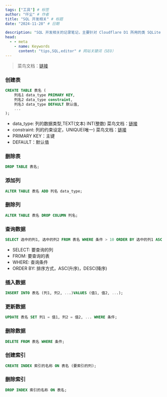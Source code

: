 ```yaml
---
tags: ["工具"] # 标签
author: "仟尘" # 作者
title: "SQL 开发相关" # 标题
date: "2024-11-28" # 日期

description: "SQL 开发相关的记录笔记，主要针对 Cloudflare D1 所用的类 SQLite 语法" # 页面描述、面向搜索引擎用户
head:
  - - meta
    - name: Keywords
      content: "tips,SQL,editor" # 网站关键词（SEO）
---
```

> 菜鸟文档：[链接](https://www.runoob.com/sql/sql-tutorial.html)

### 创建表
``` SQL
CREATE TABLE 表名 (
    列名1 data_type PRIMARY KEY,
    列名2 data_type constraint,
    列名3 data_type DEFAULT 默认值,
    ...
);
```
- data_type: 列的数据类型,TEXT(文本) INT(整数) 菜鸟文档：[链接](https://www.runoob.com/sqlite/sqlite-data-types.html)
- constraint: 列的约束设定，UNIQUE(唯一) 菜鸟文档：[链接](https://www.runoob.com/sql/sql-constraints.html)
- PRIMARY KEY：主键
- DEFAULT：默认值

### 删除表
``` SQL
DROP TABLE 表名;
```

### 添加列
``` SQL
ALTER TABLE 表名 ADD 列名 data_type;
```

### 删除列
``` SQL
ALTER TABLE 表名 DROP COLUMN 列名;
```

### 查询数据
``` SQL
SELECT 选中的列1, 选中的列2 FROM 表名 WHERE 条件 > 10 ORDER BY 选中的列1 ASC;
```
- SELECT: 要查询的列
- FROM: 要查询的表
- WHERE: 查询条件
- ORDER BY: 排序方式，ASC(升序)，DESC(降序)

### 插入数据
``` SQL
INSERT INTO 表名 (列1, 列2, ...)VALUES (值1, 值2, ...);
```

### 更新数据
``` SQL
UPDATE 表名 SET 列1 = 值1, 列2 = 值2, ... WHERE 条件;
```

### 删除数据
``` SQL
DELETE FROM 表名 WHERE 条件;
```

### 创建索引
``` SQL
CREATE INDEX 索引的名称 ON 表名 (要索引的列);
```

### 删除索引
``` SQL
DROP INDEX 索引的名称 ON 表名;
```
